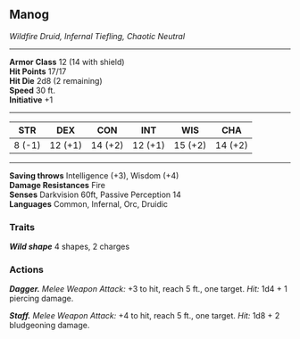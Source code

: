 
<div class="statblock">
<h2>Manog</h2>
<em>Wildfire Druid, Infernal Tiefling, Chaotic Neutral</em>
<hr>
<strong>Armor Class</strong> 12 (14 with shield)
<br>
<strong>Hit Points</strong> 17/17
<br>
<strong>Hit Die</strong> 2d8 (2 remaining)
<br>
<strong>Speed</strong> 30 ft.
<br>
<strong>Initiative</strong> +1
<hr>
<table class="ability-table">
  <thead>
    <tr>
      <th>STR</th>
      <th>DEX</th>
      <th>CON</th>
      <th>INT</th>
      <th>WIS</th>
      <th>CHA</th>
    </tr>
  </thead>
  <tbody>
    <tr>
      <td>8 (-1)</td>
      <td>12 (+1)</td>
      <td>14 (+2)</td>
      <td>12 (+1)</td>
      <td>15 (+2)</td>
      <td>14 (+2)</td>
    </tr>
  </tbody>
</table>
<hr>
<strong>Saving throws</strong> Intelligence (+3), Wisdom (+4) <br>
<strong>Damage Resistances</strong> Fire <br>
<strong>Senses</strong> Darkvision 60ft, Passive Perception 14<br>
<strong>Languages</strong> Common, Infernal, Orc, Druidic<br>
<h3>Traits</h3>
<p><strong><em>Wild shape</em></strong> 4 shapes, 2 charges</p>
<h3>Actions</h3>
<p><strong><em>Dagger.</em></strong> <em>Melee Weapon Attack:</em> +3 to hit, reach 5 ft., one target. <em>Hit:</em> 1d4 + 1 piercing damage.</p>
<p><strong><em>Staff.</em></strong> <em>Melee Weapon Attack:</em> +4 to hit, reach 5 ft., one target. <em>Hit:</em> 1d8 + 2 bludgeoning damage.</p>
</div>
